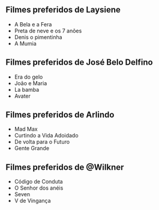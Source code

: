 ## Filmes preferidos de Laysiene
* A Bela e a Fera
* Preta de neve e os 7 anões
* Denis o pimentinha
* A Mumia

## Filmes preferidos de José Belo Delfino
* Era do gelo
* João e Maria
* La bamba
* Avater

## Filmes preferidos de Arlindo 
* Mad Max
* Curtindo a Vida Adoidado
* De volta para o Futuro
* Gente Grande

## Filmes preferidos de @Wilkner
* Código de Conduta
* O Senhor dos anéis
* Seven
* V de Vingança

